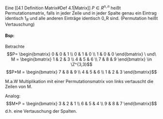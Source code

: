 Eine [[4.1 Definition Matrix#Def 4.1|Matrix]] $P \in R^{n,n}$ heißt Permutationsmatrix, falls in jeder Zeile und in jeder Spalte genau ein Eintrag identisch $1_{R}$ und alle anderen Einträge identisch 0_R sind.
(Permutation heißt Vertauschung)

#### Bsp:
Betrachte $$P= \begin{bmatrix}
0 & 0 & 1 \\
0 & 1 & 0 \\
1 & 0 & 0
\end{bmatrix} \ und\ M = \begin{bmatrix}
1 & 2 & 3 \\
4 & 5 & 6 \\
7 & 8 & 9
\end{bmatrix} \in \Z^{3,3}$$
$$P*M = \begin{bmatrix}
7 & 8 & 9 \\
4 & 5 & 6 \\
1 & 2 & 3
\end{bmatrix}$$

M.a.W Multiplikation mit einer Permutationsmatrix von links vertauscht die Zeilen von M.

Analog:
$$M*P = \begin{bmatrix}
3 & 2 & 1 \\
6 & 5 & 4 \\
9 & 8 & 7
\end{bmatrix}$$
d.h. eine Vertauschung der Spalten.